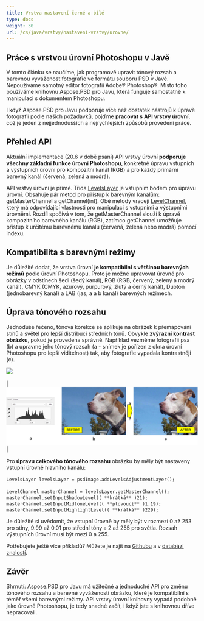 ```yaml
---
title: Vrstva nastavení černé a bílé
type: docs
weight: 30
url: /cs/java/vrstvy/nastaveni-vrstvy/urovne/
---
```


## Práce s vrstvou úrovní Photoshopu v Javě

V tomto článku se naučíme, jak programově upravit tónový rozsah a barevnou vyváženost fotografie ve formátu souboru PSD v Javě. Nepoužíváme samotný editor fotografií Adobe® Photoshop®. Místo toho používáme knihovnu Aspose.PSD pro Javu, která funguje samostatně k manipulaci s dokumentem Photoshopu.

I když Aspose.PSD pro Javu podporuje více než dostatek nástrojů k úpravě fotografií podle našich požadavků, pojďme **pracovat s API vrstvy úrovní**, což je jeden z nejjednodušších a nejrychlejších způsobů provedení práce.

## Přehled API

Aktuální implementace (20.6 v době psaní) API vrstvy úrovní **podporuje všechny základní funkce úrovní Photoshopu**, konkrétně úpravu vstupních a výstupních úrovní pro kompozitní kanál (RGB) a pro každý primární barevný kanál (červená, zelená a modrá).

API vrstvy úrovní je přímé. Třída [LevelsLayer](https://reference.aspose.com/psd/java/com.aspose.psd.fileformats.psd.layers.adjustmentlayers/LevelsLayer) je vstupním bodem pro úpravu úrovní. Obsahuje pár metod pro přístup k barevným kanálům: getMasterChannel a getChannel(int). Obě metody vracejí [LevelChannel](https://reference.aspose.com/psd/java/com.aspose.psd.fileformats.psd.layers.layerresources/LevelChannel), který má odpovídající vlastnosti pro manipulaci s vstupními a výstupními úrovněmi. Rozdíl spočívá v tom, že getMasterChannel slouží k úpravě kompozitního barevného kanálu (RGB), zatímco getChannel umožňuje přístup k určitému barevnému kanálu (červená, zelená nebo modrá) pomocí indexu.

## Kompatibilita s barevnými režimy

Je důležité dodat, že vrstva úrovní **je kompatibilní s většinou barevných režimů** podle úrovní Photoshopu. Proto je možné upravovat úrovně pro obrázky v odstínech šedi (šedý kanál), RGB (RGB, červený, zelený a modrý kanál), CMYK (CMYK, azurový, purpurový, žlutý a černý kanál), Duotón (jednobarevný kanál) a LAB (jas, a a b kanál) barevných režimech.

## Úprava tónového rozsahu

Jednoduše řečeno, tónová korekce se aplikuje na obrázek k přemapování stínů a světel pro lepší distribuci středních tónů. Obvykle **zvýrazní kontrast obrázku**, pokud je provedena správně. Například vezměme fotografii psa (b) a upravme jeho tónový rozsah (a - snímek je pořízen z okna úrovní Photoshopu pro lepší viditelnost) tak, aby fotografie vypadala kontrastněji (c).

![](RackMultipart20200821-4-1x13l6z_html_8fc7fa6738d8d302.png)

|![Obrázek vrstvy úrovní 1](levels-adjustment-figure-1.png)|

Pro **úpravu celkového tónového rozsahu** obrázku by měly být nastaveny vstupní úrovně hlavního kanálu:

    LevelsLayer levelsLayer = psdImage.addLevelsAdjustmentLayer();

    LevelChannel masterChannel = levelsLayer.getMasterChannel();
    masterChannel.setInputShadowLevel(( **krátká** )21);
    masterChannel.setInputMidtoneLevel(( **plovoucí** )1.19);
    masterChannel.setInputHighlightLevel(( **krátká** )229);

Je důležité si uvědomit, že vstupní úrovně by měly být v rozmezí 0 až 253 pro stíny, 9.99 až 0.01 pro střední tóny a 2 až 255 pro světla. Rozsah výstupních úrovní musí být mezi 0 a 255.

Potřebujete ještě více příkladů? Můžete je najít na [Githubu](https://github.com/aspose-psd/Aspose.PSD-for-Java) a v [databázi znalostí](https://docs.aspose.com/display/psdjava/Manipulating+Photoshop+Formats#ManipulatingPhotoshopFormats-AddLevelAdjustmentLayers).

## Závěr

Shrnutí: Aspose.PSD pro Javu má užitečné a jednoduché API pro změnu tónového rozsahu a barevné vyváženosti obrázku, které je kompatibilní s téměř všemi barevnými režimy. API vrstvy úrovní knihovny vypadá podobně jako úrovně Photoshopu, je tedy snadné začít, i když jste s knihovnou dříve nepracovali.
